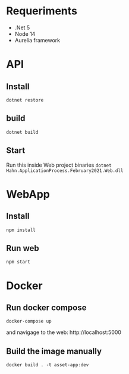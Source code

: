 # Requeriments

- .Net 5
- Node 14
- Aurelia framework

# API

## Install

`
    dotnet restore
`

## build

`
    dotnet build
`

## Start

Run this inside Web project binaries
`
    dotnet Hahn.ApplicationProcess.February2021.Web.dll 
`

# WebApp 

## Install

`
    npm install
`

## Run web
`
    npm start
`

# Docker

## Run docker compose

`
docker-compose up
`

and navigage to the web: http://localhost:5000

## Build the image manually

`
docker build . -t asset-app:dev
`

